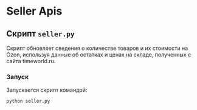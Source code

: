# Seller Apis

## Скрипт `seller.py`

Скрипт обновляет сведения о количестве товаров и их стоимости на Ozon, используя данные об остатках и ценах на складе, полученных с сайта timeworld.ru.

### Запуск

Запускается скрипт командой:

```shell
python seller.py
```